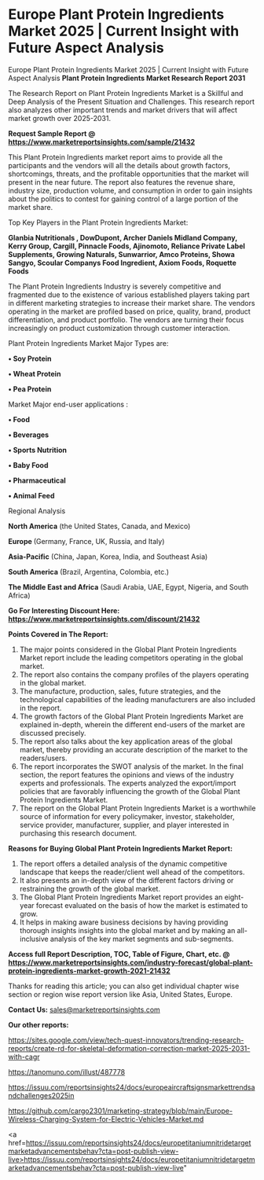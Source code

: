 # Europe Plant Protein Ingredients Market 2025 | Current Insight with Future Aspect Analysis
Europe Plant Protein Ingredients Market 2025 | Current Insight with Future Aspect Analysis
<strong>Plant Protein Ingredients Market Research Report 2031</strong>

The Research Report on Plant Protein Ingredients Market is a Skillful and Deep Analysis of the Present Situation and Challenges. This research report also analyzes other important trends and market drivers that will affect market growth over 2025-2031.

<strong>Request Sample Report @ <a href=https://www.marketreportsinsights.com/sample/21432>https://www.marketreportsinsights.com/sample/21432</a></strong>

This Plant Protein Ingredients market report aims to provide all the participants and the vendors will all the details about growth factors, shortcomings, threats, and the profitable opportunities that the market will present in the near future. The report also features the revenue share, industry size, production volume, and consumption in order to gain insights about the politics to contest for gaining control of a large portion of the market share.

Top Key Players in the Plant Protein Ingredients Market:

<strong>Glanbia Nutritionals , DowDupont, Archer Daniels Midland Company, Kerry Group, Cargill, Pinnacle Foods, Ajinomoto, Reliance Private Label Supplements, Growing Naturals, Sunwarrior, Amco Proteins, Showa Sangyo, Scoular Companys Food Ingredient, Axiom Foods, Roquette Foods</strong>

The Plant Protein Ingredients Industry is severely competitive and fragmented due to the existence of various established players taking part in different marketing strategies to increase their market share. The vendors operating in the market are profiled based on price, quality, brand, product differentiation, and product portfolio. The vendors are turning their focus increasingly on product customization through customer interaction.

Plant Protein Ingredients Market Major Types are:

<strong>• Soy Protein

• Wheat Protein

• Pea Protein</strong>

Market Major end-user applications :

<strong>• Food

• Beverages

• Sports Nutrition

• Baby Food

• Pharmaceutical

• Animal Feed</strong>

Regional Analysis

</u><strong><b>North America</b></strong> (the United States, Canada, and Mexico)

<strong><b>Europe </b></strong>(Germany, France, UK, Russia, and Italy)

<strong><b>Asia-Pacific</b></strong> (China, Japan, Korea, India, and Southeast Asia)

<strong><b>South America</b></strong> (Brazil, Argentina, Colombia, etc.)

<strong><b>The Middle East and Africa</b></strong> (Saudi Arabia, UAE, Egypt, Nigeria, and South Africa)

<strong>Go For Interesting Discount Here: <a href=https://www.marketreportsinsights.com/discount/21432>https://www.marketreportsinsights.com/discount/21432</a></strong>

<strong>Points Covered in The Report:</strong>
<ol>
  <li>The major points considered in the Global Plant Protein Ingredients Market report include the leading competitors operating in the global market.</li>
  <li>The report also contains the company profiles of the players operating in the global market.</li>
  <li>The manufacture, production, sales, future strategies, and the technological capabilities of the leading manufacturers are also included in the report.</li>
  <li>The growth factors of the Global Plant Protein Ingredients Market are explained in-depth, wherein the different end-users of the market are discussed precisely.</li>
  <li>The report also talks about the key application areas of the global market, thereby providing an accurate description of the market to the readers/users.</li>
  <li>The report incorporates the SWOT analysis of the market. In the final section, the report features the opinions and views of the industry experts and professionals. The experts analyzed the export/import policies that are favorably influencing the growth of the Global Plant Protein Ingredients Market.</li>
  <li>The report on the Global Plant Protein Ingredients Market is a worthwhile source of information for every policymaker, investor, stakeholder, service provider, manufacturer, supplier, and player interested in purchasing this research document.</li>
</ol>
<strong>Reasons for Buying Global Plant Protein Ingredients Market Report:</strong>

<ol>
  <li>The report offers a detailed analysis of the dynamic competitive landscape that keeps the reader/client well ahead of the competitors.</li>
  <li>It also presents an in-depth view of the different factors driving or restraining the growth of the global market.</li>
  <li>The Global Plant Protein Ingredients Market report provides an eight-year forecast evaluated on the basis of how the market is estimated to grow.</li>
  <li>It helps in making aware business decisions by having providing thorough insights insights into the global market and by making an all-inclusive analysis of the key market segments and sub-segments.</li>
</ol>
<strong>Access full Report Description, TOC, Table of Figure, Chart, etc. @ <a href=https://www.marketreportsinsights.com/industry-forecast/global-plant-protein-ingredients-market-growth-2021-21432>https://www.marketreportsinsights.com/industry-forecast/global-plant-protein-ingredients-market-growth-2021-21432</a></strong>


Thanks for reading this article; you can also get individual chapter wise section or region wise report version like Asia, United States, Europe.

<strong>Contact Us:</strong>
sales@marketreportsinsights.com

<strong>Our other reports:</strong>

<a href=https://sites.google.com/view/tech-quest-innovators/trending-research-reports/create-rd-for-skeletal-deformation-correction-market-2025-2031-with-cagr>https://sites.google.com/view/tech-quest-innovators/trending-research-reports/create-rd-for-skeletal-deformation-correction-market-2025-2031-with-cagr</a>

<a href=https://tanomuno.com/illust/487778>https://tanomuno.com/illust/487778</a>

<a href=https://issuu.com/reportsinsights24/docs/europeaircraftsignsmarkettrendsandchallenges2025in>https://issuu.com/reportsinsights24/docs/europeaircraftsignsmarkettrendsandchallenges2025in</a>

<a href=https://github.com/cargo2301/marketing-strategy/blob/main/Europe-Wireless-Charging-System-for-Electric-Vehicles-Market.md>https://github.com/cargo2301/marketing-strategy/blob/main/Europe-Wireless-Charging-System-for-Electric-Vehicles-Market.md</a>

<a href=https://issuu.com/reportsinsights24/docs/europetitaniumnitridetargetmarketadvancementsbehav?cta=post-publish-view-live>https://issuu.com/reportsinsights24/docs/europetitaniumnitridetargetmarketadvancementsbehav?cta=post-publish-view-live</a>"
